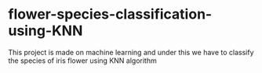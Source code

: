# flower-species-classification-using-KNN
This project is made on machine learning and under this we have to classify the species of iris flower using KNN algorithm
